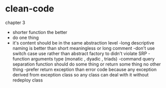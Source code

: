 # clean-code
chapter 3
- shorter function the better 
- do one thing
- it's content should be in the same abstraction level
-long descriptive naming is better than short meaningless or long comment
-don't use switch case use rather than abstract factory to didn't violate SRP
-function arguments type (monatic , dyadic , triads)
-command query separation  function should do some thing or return some thing no other thing 
-prefer return exception than error code because any exception derived from exception class so any class can deal with it without redeploy class 

